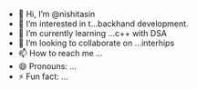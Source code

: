 - 👋 Hi, I’m @nishitasin
- 👀 I’m interested in t...backhand development.
- 🌱 I’m currently learning ...c++ with DSA
- 💞️ I’m looking to collaborate on ...interhips
- 📫 How to reach me ...
- 😄 Pronouns: ...
- ⚡ Fun fact: ...

<!---
nishitasin/nishitasin is a ✨ special ✨ repository because its `README.md` (this file) appears on your GitHub profile.
You can click the Preview link to take a look at your changes.
--->
